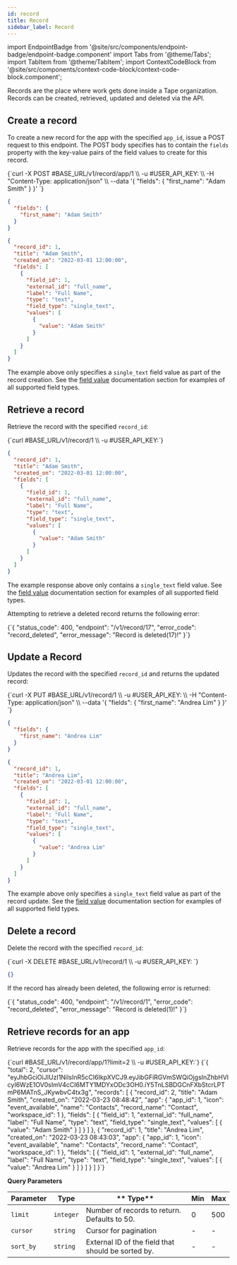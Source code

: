 ```yaml
---
id: record
title: Record
sidebar_label: Record
---
```


import EndpointBadge from '@site/src/components/endpoint-badge/endpoint-badge.component'
import Tabs from '@theme/Tabs';
import TabItem from '@theme/TabItem';
import ContextCodeBlock from '@site/src/components/context-code-block/context-code-block.component';

Records are the place where work gets done inside a Tape organization. Records can be created, retrieved, updated and deleted via the API.

## Create a record

<EndpointBadge method="POST" url="https://api.tapeapp.com/v1/record/app/{app_id}" />

To create a new record for the app with the specified `app_id`, issue a POST request to this endpoint. The POST body specifies has to contain the `fields` property with the key-value pairs of the field values to create for this record.

<Tabs defaultValue="curl">

<TabItem value="curl" label="cURL">
<ContextCodeBlock language="shell" title='➡️      Request'>
{`curl -X POST #BASE_URL/v1/record/app/1 \\
  -u #USER_API_KEY: \\
  -H "Content-Type: application/json" \\
  --data '{
    "fields": {
      "first_name": "Adam Smith"
    }
  }' 
`}
</ContextCodeBlock>
</TabItem>

<TabItem value="json" label="JSON">

```json title="➡️      Request">
{
  "fields": {
    "first_name": "Adam Smith"
  }
}
```

</TabItem>
</Tabs>

```json title='⬅️      Response'
{
  "record_id": 1,
  "title": "Adam Smith",
  "created_on": "2022-03-01 12:00:00",
  "fields": [
    {
      "field_id": 1,
      "external_id": "full_name",
      "label": "Full Name",
      "type": "text",
      "field_type": "single_text",
      "values": [
        {
          "value": "Adam Smith"
        }
      ]
    }
  ]
}
```

The example above only specifies a `single_text` field value as part of the record creation. See the [field value](field-value/general) documentation section for examples of all supported field types.

## Retrieve a record

<EndpointBadge method="GET" url="https://api.tapeapp.com/v1/record/{record_id}" />

Retrieve the record with the specified `record_id`:

<ContextCodeBlock language="shell" title='➡️      Request'>
{`curl #BASE_URL/v1/record/1 \\
  -u #USER_API_KEY:`}
</ContextCodeBlock>

```json title='⬅️      Response'
{
  "record_id": 1,
  "title": "Adam Smith",
  "created_on": "2022-03-01 12:00:00",
  "fields": [
    {
      "field_id": 1,
      "external_id": "full_name",
      "label": "Full Name",
      "type": "text",
      "field_type": "single_text",
      "values": [
        {
          "value": "Adam Smith"
        }
      ]
    }
  ]
}
```

The example response above only contains a `single_text` field value. See the [field value](field-value/general) documentation section for examples of all supported field types.

Attempting to retrieve a deleted record returns the following error:

<ContextCodeBlock language="json">
{`{
"status_code": 400,
"endpoint": "/v1/record/17",
"error_code": "record_deleted",
"error_message": "Record is deleted(17)!"
}`}
</ContextCodeBlock>

## Update a Record

<EndpointBadge method="PUT" url="https://api.tapeapp.com/v1/record/{record_id}" />

Updates the record with the specified `record_id` and returns the updated record:

<Tabs defaultValue="curl">

<TabItem value="curl" label="cURL">
<ContextCodeBlock language="shell" title='➡️      Request'>
{`curl -X PUT #BASE_URL/v1/record/1 \\
  -u #USER_API_KEY: \\
  -H "Content-Type: application/json" \\
  --data '{
    "fields": {
      "first_name": "Andrea Lim"
    }
  }' 
`}
</ContextCodeBlock>
</TabItem>

<TabItem value="json" label="JSON">

```json title="➡️      Request">
{
  "fields": {
    "first_name": "Andrea Lim"
  }
}
```

</TabItem>
</Tabs>

```json title='⬅️      Response'
{
  "record_id": 1,
  "title": "Andrea Lim",
  "created_on": "2022-03-01 12:00:00",
  "fields": [
    {
      "field_id": 1,
      "external_id": "full_name",
      "label": "Full Name",
      "type": "text",
      "field_type": "single_text",
      "values": [
        {
          "value": "Andrea Lim"
        }
      ]
    }
  ]
}
```

The example above only specifies a `single_text` field value as part of the record update. See the [field value](field-value/general) documentation section for examples of all supported field types.

## Delete a record

<EndpointBadge method="DELETE" url="https://api.tapeapp.com/v1/record/{record_id}" />

Delete the record with the specified `record_id`:

<ContextCodeBlock language="shell" title='➡️      Request'>
{`curl -X DELETE #BASE_URL/v1/record/1 \\
  -u #USER_API_KEY:
`}
</ContextCodeBlock>

```json title='⬅️      Response'
{}
```

If the record has already been deleted, the following error is returned:

<ContextCodeBlock language="json">
{`{
  "status_code": 400,
  "endpoint": "/v1/record/1",
  "error_code": "record_deleted",
  "error_message": "Record is deleted(1)!"
}`}
</ContextCodeBlock>

## Retrieve records for an app

<EndpointBadge method="GET" url="https://api.tapeapp.com/v1/record/app/{app_id}" />

Retrieve records for the app with the specified `app_id`:

<ContextCodeBlock language="shell" title='➡️      Request'>
{`curl #BASE_URL/v1/record/app/1?limit=2 \\
  -u #USER_API_KEY:`}
</ContextCodeBlock>

<ContextCodeBlock language="json" title='⬅️      Response'>
{`{
  "total": 2,
  "cursor": "eyJhbGciOiJIUzI1NiIsInR5cCI6IkpXVCJ9.eyJibGFiRGVmSWQiOjgsInZhbHVlcyI6WzE1OV0sImV4cCI6MTY1MDYxODc3OH0.iY5TnLSBDGCnFXbStcrLPTmP6MATnS_JKywbvC4tx3g",
  "records": [
    {
      "record_id": 2,
      "title": "Adam Smith",
      "created_on": "2022-03-23 08:48:42",
      "app": {
        "app_id": 1,
        "icon": "event_available",
        "name": "Contacts",
        "record_name": "Contact",
        "workspace_id": 1
      },
      "fields": [
        {
          "field_id": 1,
          "external_id": "full_name",
          "label": "Full Name",
          "type": "text",
          "field_type": "single_text",
          "values": [
            {
              "value": "Adam Smith"
            }
          ]
        }
      ]
    },
    {
      "record_id": 1,
      "title": "Andrea Lim",
      "created_on": "2022-03-23 08:43:03",
      "app": {
        "app_id": 1,
        "icon": "event_available",
        "name": "Contacts",
        "record_name": "Contact",
        "workspace_id": 1
      },
      "fields": [
        {
          "field_id": 1,
          "external_id": "full_name",
          "label": "Full Name",
          "type": "text",
          "field_type": "single_text",
          "values": [
            {
              "value": "Andrea Lim"
            }
          ]
        }
      ]
    }
  ]
}`}
</ContextCodeBlock>

**Query Parameters**

| Parameter | Type      | ** Type**                                          | Min | Max |
| --------- | --------- | -------------------------------------------------- | --- | --- |
| `limit`   | `integer` | Number of records to return. Defaults to 50.       | 0   | 500 |
| `cursor`  | `string`  | Cursor for pagination                              | -   | -   |
| `sort_by` | `string`  | External ID of the field that should be sorted by. | -   | -   |
